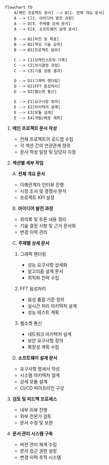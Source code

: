 ```mermaid
flowchart TD
    A[메인 프로젝트 문서] --> B[1. 전체 개요 문서]
    A --> C[2. 아이디어 발전 과정]
    A --> D[3. 주제별 상세 문서]
    A --> E[4. 소프트웨어 설계 문서]
    
    B --> B1[비전 및 목표]
    B --> B2[핵심 기술 요약]
    B --> B3[프로젝트 범위]
    
    C --> C1[브레인스토밍 기록]
    C --> C2[의사결정 과정]
    C --> C3[기술 검증 결과]
    
    D --> D1[그래픽 렌더링]
    D --> D2[FFT 음성처리]
    D --> D3[웹소켓 통신]
    
    E --> E1[요구사항 정의]
    E --> E2[아키텍처 설계]
    E --> E3[모듈 설계]
    E --> E4[개발/배포 계획]

```


1. **메인 프로젝트 문서 작성**

   - 전체 프로젝트의 로드맵 수립
   - 각 섹션 간의 연관관계 정의
   - 문서 작성 일정 및 담당자 지정

2. **섹션별 세부 작업**

   A. **전체 개요 문서**

   - 이해관계자 인터뷰 진행
   - 시장 조사 및 경쟁사 분석
   - 프로젝트 KPI 설정

   B. **아이디어 발전 과정**

   - 회의록 및 토론 내용 정리
   - 기술 결정 사항 및 근거 문서화
   - 변경 이력 관리

   C. **주제별 상세 문서**

   1) 그래픽 렌더링
      - 성능 요구사항 상세화
      - 알고리즘 설계 문서
      - 최적화 전략 수립

   2) FFT 음성처리
      - 음성 품질 기준 정의
      - 실시간 처리 아키텍처 설계
      - 성능 테스트 계획

   3) 웹소켓 통신
      - 네트워크 아키텍처 설계
      - 보안 요구사항 정의
      - 확장성 계획 수립

   D. **소프트웨어 설계 문서**

   - 요구사항 명세서 작성
   - 시스템 아키텍처 설계
   - 상세 모듈 설계
   - CI/CD 파이프라인 구성

3. **검토 및 피드백 프로세스**

   - 내부 리뷰 진행
   - 외부 전문가 검토
   - 문서 수정 및 보완

4. **문서 관리 시스템 구축**

   - 버전 관리 체계 수립
   - 문서 접근 권한 설정
   - 변경 이력 추적 시스템

